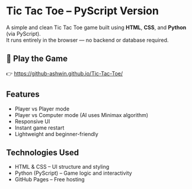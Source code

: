 # Tic Tac Toe – PyScript Version

A simple and clean Tic Tac Toe game built using **HTML**, **CSS**, and **Python** (via PyScript).  
It runs entirely in the browser — no backend or database required.

## 🔗 Play the Game

👉 https://github-ashwin.github.io/Tic-Tac-Toe/

## Features

- Player vs Player mode
- Player vs Computer mode (AI uses Minimax algorithm)
- Responsive UI
- Instant game restart
- Lightweight and beginner-friendly

## Technologies Used

- HTML & CSS – UI structure and styling
- Python (PyScript) – Game logic and interactivity
- GitHub Pages – Free hosting


